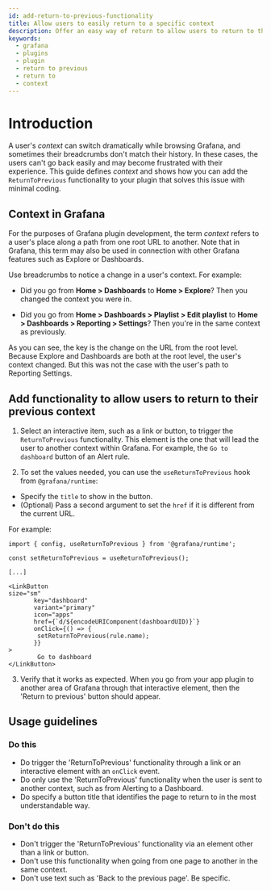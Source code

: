 ```yaml
---
id: add-return-to-previous-functionality
title: Allow users to easily return to a specific context
description: Offer an easy way of return to allow users to return to their context.
keywords:
  - grafana
  - plugins
  - plugin
  - return to previous
  - return to
  - context
---
```


# Introduction

A user's _context_ can switch dramatically while browsing Grafana, and sometimes their breadcrumbs don't match their history. In these cases, the users can't go back easily and may become frustrated with their experience. This guide defines _context_ and shows how you can add the `ReturnToPrevious` functionality to your plugin that solves this issue with minimal coding.

## Context in Grafana

For the purposes of Grafana plugin development, the term _context_ refers to a user's place along a path from one root URL to another. Note that in Grafana, this term may also be used in connection with other Grafana features such as Explore or Dashboards.

Use breadcrumbs to notice a change in a user's context. For example:

- Did you go from **Home > Dashboards** to **Home > Explore**? Then you changed the context you were in.

- Did you go from **Home > Dashboards > Playlist > Edit playlist** to **Home > Dashboards > Reporting > Settings**? Then you're in the same context as previously.

As you can see, the key is the change on the URL from the root level. Because Explore and Dashboards are both at the root level, the user's context changed. But this was not the case with the user's path to Reporting Settings.

## Add functionality to allow users to return to their previous context

1. Select an interactive item, such as a link or button, to trigger the `ReturnToPrevious` functionality. This element is the one that will lead the user to another context within Grafana. For example, the `Go to dashboard` button of an Alert rule.

2. To set the values needed, you can use the `useReturnToPrevious` hook from `@grafana/runtime`:

- Specify the `title` to show in the button.
- (Optional) Pass a second argument to set the `href` if it is different from the current URL.

For example:

```tsx
import { config, useReturnToPrevious } from '@grafana/runtime';

const setReturnToPrevious = useReturnToPrevious();

[...]

<LinkButton
size="sm"
       key="dashboard"
       variant="primary"
       icon="apps"
       href={`d/${encodeURIComponent(dashboardUID)}`}
       onClick={() => {
       	setReturnToPrevious(rule.name);
       }}
>
      	Go to dashboard
</LinkButton>
```

3. Verify that it works as expected. When you go from your app plugin to another area of Grafana through that interactive element, then the 'Return to previous' button should appear.

## Usage guidelines

### Do this

- Do trigger the 'ReturnToPrevious' functionality through a link or an interactive element with an `onClick` event.
- Do only use the 'ReturnToPrevious' functionality when the user is sent to another context, such as from Alerting to a Dashboard.
- Do specify a button title that identifies the page to return to in the most understandable way.

### Don't do this

- Don't trigger the 'ReturnToPrevious' functionality via an element other than a link or button.
- Don't use this functionality when going from one page to another in the same context.
- Don't use text such as 'Back to the previous page'. Be specific.
